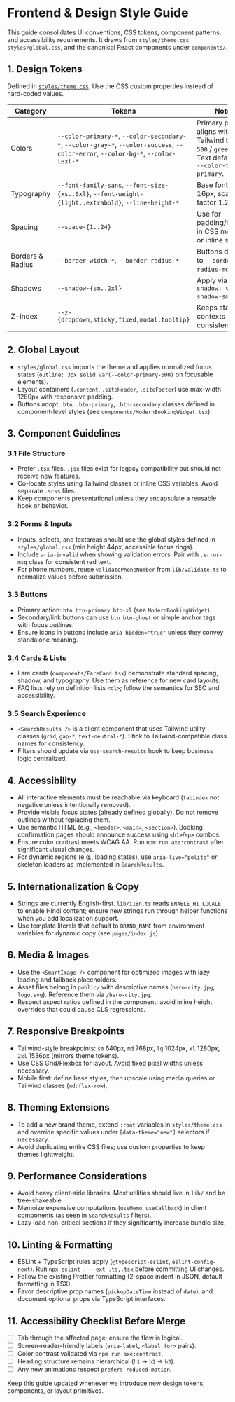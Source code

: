 # Frontend & Design Style Guide

This guide consolidates UI conventions, CSS tokens, component patterns, and accessibility requirements. It draws from `styles/theme.css`, `styles/global.css`, and the canonical React components under `components/`.

## 1. Design Tokens

Defined in [`styles/theme.css`](../styles/theme.css). Use the CSS custom properties instead of hard-coded values.

| Category | Tokens | Notes |
| --- | --- | --- |
| Colors | `--color-primary-*`, `--color-secondary-*`, `--color-gray-*`, `--color-success`, `--color-error`, `--color-bg-*`, `--color-text-*` | Primary palette aligns with Tailwind `blue-500` / `green-500`. Text defaults to `--color-text-primary`. |
| Typography | `--font-family-sans`, `--font-size-{xs..6xl}`, `--font-weight-{light..extrabold}`, `--line-height-*` | Base font size 16px; scale factor 1.25. |
| Spacing | `--space-{1..24}` | Use for padding/margins in CSS modules or inline styles. |
| Borders & Radius | `--border-width-*`, `--border-radius-*` | Buttons default to `--border-radius-md`. |
| Shadows | `--shadow-{sm..2xl}` | Apply via `box-shadow: var(--shadow-sm)` etc. |
| Z-index | `--z-{dropdown,sticky,fixed,modal,tooltip}` | Keeps stacking contexts consistent. |

## 2. Global Layout

- `styles/global.css` imports the theme and applies normalized focus states (`outline: 3px solid var(--color-primary-600)` on focusable elements).
- Layout containers (`.content`, `.siteHeader`, `.siteFooter`) use max-width 1280px with responsive padding.
- Buttons adopt `.btn`, `.btn-primary`, `.btn-secondary` classes defined in component-level styles (see `components/ModernBookingWidget.tsx`).

## 3. Component Guidelines

### 3.1 File Structure

- Prefer `.tsx` files. `.jsx` files exist for legacy compatibility but should not receive new features.
- Co-locate styles using Tailwind classes or inline CSS variables. Avoid separate `.scss` files.
- Keep components presentational unless they encapsulate a reusable hook or behavior.

### 3.2 Forms & Inputs

- Inputs, selects, and textareas should use the global styles defined in `styles/global.css` (min height 44px, accessible focus rings).
- Include `aria-invalid` when showing validation errors. Pair with `.error-msg` class for consistent red text.
- For phone numbers, reuse `validatePhoneNumber` from `lib/validate.ts` to normalize values before submission.

### 3.3 Buttons

- Primary action: `btn btn-primary btn-xl` (see `ModernBookingWidget`).
- Secondary/link buttons can use `btn btn-ghost` or simple anchor tags with focus outlines.
- Ensure icons in buttons include `aria-hidden="true"` unless they convey standalone meaning.

### 3.4 Cards & Lists

- Fare cards (`components/FareCard.tsx`) demonstrate standard spacing, shadow, and typography. Use them as reference for new card layouts.
- FAQ lists rely on definition lists `<dl>`; follow the semantics for SEO and accessibility.

### 3.5 Search Experience

- `<SearchResults />` is a client component that uses Tailwind utility classes (`grid`, `gap-*`, `text-neutral-*`). Stick to Tailwind-compatible class names for consistency.
- Filters should update via `use-search-results` hook to keep business logic centralized.

## 4. Accessibility

- All interactive elements must be reachable via keyboard (`tabindex` not negative unless intentionally removed).
- Provide visible focus states (already defined globally). Do not remove outlines without replacing them.
- Use semantic HTML (e.g., `<header>`, `<main>`, `<section>`). Booking confirmation pages should announce success using `<h1>`/`<p>` combos.
- Ensure color contrast meets WCAG AA. Run `npm run axe:contrast` after significant visual changes.
- For dynamic regions (e.g., loading states), use `aria-live="polite"` or skeleton loaders as implemented in `SearchResults`.

## 5. Internationalization & Copy

- Strings are currently English-first. `lib/i18n.ts` reads `ENABLE_HI_LOCALE` to enable Hindi content; ensure new strings run through helper functions when you add localization support.
- Use template literals that default to `BRAND_NAME` from environment variables for dynamic copy (see `pages/index.js`).

## 6. Media & Images

- Use the `<SmartImage />` component for optimized images with lazy loading and fallback placeholders.
- Asset files belong in `public/` with descriptive names (`hero-city.jpg`, `logo.svg`). Reference them via `/hero-city.jpg`.
- Respect aspect ratios defined in the component; avoid inline height overrides that could cause CLS regressions.

## 7. Responsive Breakpoints

- Tailwind-style breakpoints: `sm` 640px, `md` 768px, `lg` 1024px, `xl` 1280px, `2xl` 1536px (mirrors theme tokens).
- Use CSS Grid/Flexbox for layout. Avoid fixed pixel widths unless necessary.
- Mobile first: define base styles, then upscale using media queries or Tailwind classes (`md:flex-row`).

## 8. Theming Extensions

- To add a new brand theme, extend `:root` variables in `styles/theme.css` and override specific values under `[data-theme="new"]` selectors if necessary.
- Avoid duplicating entire CSS files; use custom properties to keep themes lightweight.

## 9. Performance Considerations

- Avoid heavy client-side libraries. Most utilities should live in `lib/` and be tree-shakeable.
- Memoize expensive computations (`useMemo`, `useCallback`) in client components (as seen in `SearchResults` filters).
- Lazy load non-critical sections if they significantly increase bundle size.

## 10. Linting & Formatting

- ESLint + TypeScript rules apply (`@typescript-eslint`, `eslint-config-next`). Run `npx eslint . --ext .ts,.tsx` before committing UI changes.
- Follow the existing Prettier formatting (2-space indent in JSON, default formatting in TSX).
- Favor descriptive prop names (`pickupDateTime` instead of `date`), and document optional props via TypeScript interfaces.

## 11. Accessibility Checklist Before Merge

- [ ] Tab through the affected page; ensure the flow is logical.
- [ ] Screen-reader-friendly labels (`aria-label`, `<label for>` pairs).
- [ ] Color contrast validated via `npm run axe:contrast`.
- [ ] Heading structure remains hierarchical (`h1` → `h2` → `h3`).
- [ ] Any new animations respect `prefers-reduced-motion`.

Keep this guide updated whenever we introduce new design tokens, components, or layout primitives.
